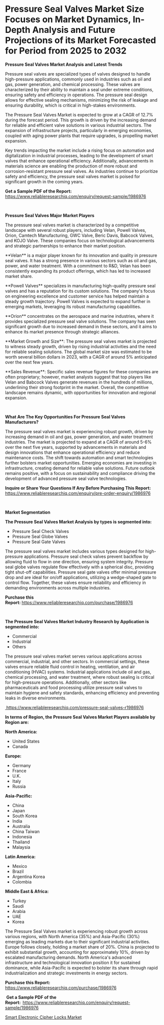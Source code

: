 <p><h1>Pressure Seal Valves Market Size Focuses on Market Dynamics, In-Depth Analysis and Future Projections of its Market Forecasted for Period from 2025 to 2032</h1></p><p><strong>Pressure Seal Valves Market Analysis and Latest Trends</strong></p>
<p><p>Pressure seal valves are specialized types of valves designed to handle high-pressure applications, commonly used in industries such as oil and gas, power generation, and chemical processing. These valves are characterized by their ability to maintain a seal under extreme conditions, ensuring safety and efficiency in operations. The pressure seal design allows for effective sealing mechanisms, minimizing the risk of leakage and ensuring durability, which is critical in high-stakes environments.</p><p>The Pressure Seal Valves Market is expected to grow at a CAGR of 12.7% during the forecast period. This growth is driven by the increasing demand for reliable and efficient valve solutions in various industrial sectors. The expansion of infrastructure projects, particularly in emerging economies, coupled with aging power plants that require upgrades, is propelling market expansion. </p><p>Key trends impacting the market include a rising focus on automation and digitalization in industrial processes, leading to the development of smart valves that enhance operational efficiency. Additionally, advancements in materials science are enabling the production of more robust and corrosion-resistant pressure seal valves. As industries continue to prioritize safety and efficiency, the pressure seal valves market is poised for significant growth in the coming years.</p></p>
<p><strong>Get a Sample PDF of the Report:&nbsp;</strong> <a href="https://www.reliableresearchiq.com/enquiry/request-sample/1986976?utm_campaign=2583&utm_medium=2&utm_source=Github&utm_content=ia&utm_term=28022025&utm_id=pressure-seal-valves">https://www.reliableresearchiq.com/enquiry/request-sample/1986976</a></p>
<p>&nbsp;</p>
<p><strong>Pressure Seal Valves Major Market Players</strong></p>
<p><p>The pressure seal valves market is characterized by a competitive landscape with several robust players, including Velan, Powell Valves, Orion, Camtech Manufacturing, GWC Valve, Beric Davis, Babcock Valves, and KOJO Valve. These companies focus on technological advancements and strategic partnerships to enhance their market position.</p><p>**Velan** is a major player known for its innovation and quality in pressure seal valves. It has a strong presence in various sectors such as oil and gas, power, and water treatment. With a commitment to R&D, Velan has been consistently expanding its product offerings, which has led to increased market share.</p><p>**Powell Valves** specializes in manufacturing high-quality pressure seal valves and has a reputation for its custom solutions. The company's focus on engineering excellence and customer service has helped maintain a steady growth trajectory. Powell Valves is expected to expand further in emerging markets, leveraging its robust manufacturing capabilities.</p><p>**Orion** concentrates on the aerospace and marine industries, where it provides specialized pressure seal valve solutions. The company has seen significant growth due to increased demand in these sectors, and it aims to enhance its market presence through strategic alliances.</p><p>**Market Growth and Size**: The pressure seal valves market is projected to witness steady growth, driven by rising industrial activities and the need for reliable sealing solutions. The global market size was estimated to be worth several billion dollars in 2023, with a CAGR of around 5% anticipated over the next few years.</p><p>**Sales Revenue**: Specific sales revenue figures for these companies are often proprietary; however, market analysts suggest that top players like Velan and Babcock Valves generate revenues in the hundreds of millions, underlining their strong footprint in the market. Overall, the competitive landscape remains dynamic, with opportunities for innovation and regional expansion.</p></p>
<p>&nbsp;</p>
<p><strong>What Are The Key Opportunities For Pressure Seal Valves Manufacturers?</strong></p>
<p><p>The pressure seal valves market is experiencing robust growth, driven by increasing demand in oil and gas, power generation, and water treatment industries. The market is projected to expand at a CAGR of around 5-6% over the next five years, supported by advancements in materials and design innovations that enhance operational efficiency and reduce maintenance costs. The shift towards automation and smart technologies further bolsters market opportunities. Emerging economies are investing in infrastructure, creating demand for reliable valve solutions. Future outlook remains positive, with a focus on sustainability and compliance driving the development of advanced pressure seal valve technologies.</p></p>
<p><strong>Inquire or Share Your Questions If Any Before Purchasing This Report:</strong> <a href="https://www.reliableresearchiq.com/enquiry/pre-order-enquiry/1986976?utm_campaign=2583&utm_medium=2&utm_source=Github&utm_content=ia&utm_term=28022025&utm_id=pressure-seal-valves">https://www.reliableresearchiq.com/enquiry/pre-order-enquiry/1986976</a></p>
<p>&nbsp;</p>
<p><strong>Market Segmentation</strong></p>
<p><strong>The Pressure Seal Valves Market Analysis by types is segmented into:</strong></p>
<p><ul><li>Pressure Seal Check Valves</li><li>Pressure Seal Globe Valves</li><li>Pressure Seal Gate Valves</li></ul></p>
<p><p>The pressure seal valves market includes various types designed for high-pressure applications. Pressure seal check valves prevent backflow by allowing fluid to flow in one direction, ensuring system integrity. Pressure seal globe valves regulate flow effectively with a spherical disc, providing tight shut-off capabilities. Pressure seal gate valves offer minimal pressure drop and are ideal for on/off applications, utilizing a wedge-shaped gate to control flow. Together, these valves ensure reliability and efficiency in demanding environments across multiple industries.</p></p>
<p><strong>Purchase this Report:&nbsp;</strong><a href="https://www.reliableresearchiq.com/purchase/1986976?utm_campaign=2583&utm_medium=2&utm_source=Github&utm_content=ia&utm_term=28022025&utm_id=pressure-seal-valves">https://www.reliableresearchiq.com/purchase/1986976</a></p>
<p>&nbsp;</p>
<p><strong>The Pressure Seal Valves Market Industry Research by Application is segmented into:</strong></p>
<p><ul><li>Commercial</li><li>Industrial</li><li>Others</li></ul></p>
<p><p>The pressure seal valves market serves various applications across commercial, industrial, and other sectors. In commercial settings, these valves ensure reliable fluid control in heating, ventilation, and air conditioning (HVAC) systems. Industrial applications include oil and gas, chemical processing, and water treatment, where robust sealing is critical for high-pressure operations. Additionally, other sectors like pharmaceuticals and food processing utilize pressure seal valves to maintain hygiene and safety standards, enhancing efficiency and preventing leaks in diverse environments.</p></p>
<p><a href="https://www.reliableresearchiq.com/pressure-seal-valves-r1986976?utm_campaign=2583&utm_medium=2&utm_source=Github&utm_content=ia&utm_term=28022025&utm_id=pressure-seal-valves">&nbsp;https://www.reliableresearchiq.com/pressure-seal-valves-r1986976</a></p>
<p><strong>In terms of Region, the Pressure Seal Valves Market Players available by Region are:</strong></p>
<p>
    <p> <strong> North America: </strong>
        <ul>
            <li>United States</li>
            <li>Canada</li>
        </ul>
        </p> 
    <p> <strong> Europe: </strong>
        <ul>
            <li>Germany</li>
            <li>France</li>
            <li>U.K.</li>
            <li>Italy</li>
            <li>Russia</li>
        </ul>
        </p> 
    <p> <strong> Asia-Pacific: </strong>
        <ul>
            <li>China</li>
            <li>Japan</li>
            <li>South Korea</li>
            <li>India</li>
            <li>Australia</li>
            <li>China Taiwan</li>
            <li>Indonesia</li>
            <li>Thailand</li>
            <li>Malaysia</li>
        </ul>
        </p> 
    <p> <strong> Latin America: </strong>
        <ul>
            <li>Mexico</li>
            <li>Brazil</li>
            <li>Argentina Korea</li>
            <li>Colombia</li>
        </ul>
        </p> 
    <p> <strong> Middle East & Africa: </strong>
        <ul>
            <li>Turkey</li>
            <li>Saudi</li>
            <li>Arabia</li>
            <li>UAE</li>
            <li>Korea</li>
        </ul>
    </p>
    </p>
<p><p>The Pressure Seal Valves market is experiencing robust growth across various regions, with North America (35%) and Asia-Pacific (30%) emerging as leading markets due to their significant industrial activities. Europe follows closely, holding a market share of 20%. China is projected to exhibit substantial growth, accounting for approximately 10%, driven by escalated manufacturing demands. North America's advanced infrastructure and technological innovation position it for sustained dominance, while Asia-Pacific is expected to bolster its share through rapid industrialization and strategic investments in energy sectors.</p></p>
<p><strong>Purchase this Report: </strong><a href="https://www.reliableresearchiq.com/purchase/1986976?utm_campaign=2583&utm_medium=2&utm_source=Github&utm_content=ia&utm_term=28022025&utm_id=pressure-seal-valves">https://www.reliableresearchiq.com/purchase/1986976</a></p>
<p>&nbsp;<strong>Get a Sample PDF of the Report:&nbsp;&nbsp;</strong><a href="https://www.reliableresearchiq.com/enquiry/request-sample/1986976?utm_campaign=2583&utm_medium=2&utm_source=Github&utm_content=ia&utm_term=28022025&utm_id=pressure-seal-valves">https://www.reliableresearchiq.com/enquiry/request-sample/1986976</a></p>
<p><strong></strong></p>
<p><p><a href="https://github.com/unkelummaru8/Market-Research-Report-List-1/blob/main/smart-electronic-cipher-locks-market.md?utm_campaign=2583&utm_medium=2&utm_source=Github&utm_content=ia&utm_term=28022025&utm_id=pressure-seal-valves">Smart Electronic Cipher Locks Market</a></p></p>